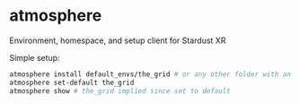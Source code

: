 # atmosphere
Environment, homespace, and setup client for Stardust XR

Simple setup:
```sh
atmosphere install default_envs/the_grid # or any other folder with an env.kdl file inside it
atmosphere set-default the_grid
atmosphere show # the_grid implied since set to default
```
